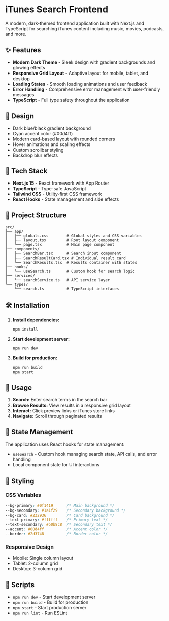 # iTunes Search Frontend

A modern, dark-themed frontend application built with Next.js and TypeScript for searching iTunes content including music, movies, podcasts, and more.

## ✨ Features

- **Modern Dark Theme** - Sleek design with gradient backgrounds and glowing effects
- **Responsive Grid Layout** - Adaptive layout for mobile, tablet, and desktop
- **Loading States** - Smooth loading animations and user feedback
- **Error Handling** - Comprehensive error management with user-friendly messages
- **TypeScript** - Full type safety throughout the application

## 🎨 Design

- Dark blue/black gradient background
- Cyan accent color (#00d4ff)
- Modern card-based layout with rounded corners
- Hover animations and scaling effects
- Custom scrollbar styling
- Backdrop blur effects

## 🚀 Tech Stack

- **Next.js 15** - React framework with App Router
- **TypeScript** - Type-safe JavaScript
- **Tailwind CSS** - Utility-first CSS framework
- **React Hooks** - State management and side effects

## 📁 Project Structure

```
src/
├── app/
│   ├── globals.css        # Global styles and CSS variables
│   ├── layout.tsx         # Root layout component
│   └── page.tsx           # Main page component
├── components/
│   ├── SearchBar.tsx      # Search input component
│   ├── SearchResultCard.tsx # Individual result card
│   └── SearchResults.tsx  # Results container with states
├── hooks/
│   └── useSearch.ts       # Custom hook for search logic
├── services/
│   └── searchService.ts   # API service layer
└── types/
    └── search.ts          # TypeScript interfaces
```

## 🛠️ Installation

1. **Install dependencies:**
   ```bash
   npm install
   ```

2. **Start development server:**
   ```bash
   npm run dev
   ```

3. **Build for production:**
   ```bash
   npm run build
   npm start
   ```


## 🎯 Usage

1. **Search:** Enter search terms in the search bar
2. **Browse Results:** View results in a responsive grid layout
3. **Interact:** Click preview links or iTunes store links
4. **Navigate:** Scroll through paginated results

## 🔄 State Management

The application uses React hooks for state management:
- `useSearch` - Custom hook managing search state, API calls, and error handling
- Local component state for UI interactions

## 🎨 Styling

### CSS Variables
```css
--bg-primary: #0f1419      /* Main background */
--bg-secondary: #1a1f29    /* Secondary background */
--bg-card: #232936         /* Card background */
--text-primary: #ffffff    /* Primary text */
--text-secondary: #b0b8c8  /* Secondary text */
--accent: #00d4ff          /* Accent color */
--border: #2d3748          /* Border color */
```

### Responsive Design
- Mobile: Single column layout
- Tablet: 2-column grid
- Desktop: 3-column grid

## 🚦 Scripts

- `npm run dev` - Start development server
- `npm run build` - Build for production
- `npm start` - Start production server
- `npm run lint` - Run ESLint

